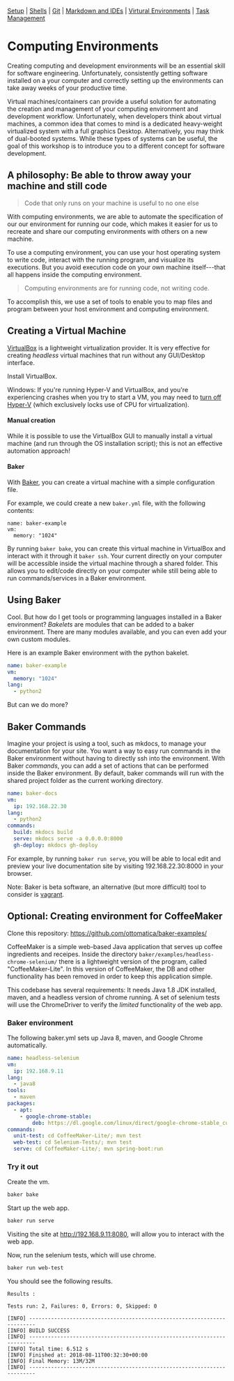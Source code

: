 [Setup](Setup.md#setup) | [Shells](Shells.md#shells) |  [Git](Git.md#git) | [Markdown and IDEs](MarkdownEditors.md#markdown) |  [Virtural Environments](Environments.md#environments) | [Task Management](OnlineTools.md#online-tools)

# Computing Environments

Creating computing and development environments will be an essential skill for software engineering. Unfortunately, consistently getting software installed on a your computer and correctly setting up the environments can take away weeks of your productive time.

Virtual machines/containers can provide a useful solution for automating the creation and management of your computing environment and development workflow. Unfortunately, when developers think about virtual machines, a common idea that comes to mind is a dedicated heavy-weight virtualized system with a full graphics Desktop. Alternatively, you may think of dual-booted systems. While these types of systems can be useful, the goal of this workshop is to introduce you to a different concept for software development.

## A philosophy: Be able to throw away your machine and still code

> Code that only runs on your machine is useful to no one else

With computing environments, we are able to automate the specification of our our environment for running our code, which makes it easier for us to recreate and share our computing environments with others on a new machine.

To use a computing environment, you can use your host operating system to write code, interact with the running program, and visualize its executions. But you avoid execution code on your own machine itself---that all happens inside the computing environment.

> Computing environments are for running code, not writing code.

To accomplish this, we use a set of tools to enable you to map files and program between your host environment and computing environment. 

## Creating a Virtual Machine

[VirtualBox](https://www.virtualbox.org/wiki/Downloads) is a lightweight virtualization provider. It is very effective for creating *headless* virtual machines that run without any GUI/Desktop interface.

Install VirtualBox.

Windows: If you're running Hyper-V and VirtualBox, and you're experiencing crashes when you try to start a VM, you may need to [turn off Hyper-V](https://superuser.com/questions/540055/convenient-way-to-enable-disable-hyper-v-in-windows-8) (which exclusively locks use of CPU for virtualization).

#### Manual creation

While it is possible to use the VirtualBox GUI to manually install a virtual machine (and run through the OS installation script); this is not an effective automation approach!

#### Baker

With [Baker](https://getbaker.io), you can create a virtual machine with a simple configuration file.

For example, we could create a new `baker.yml` file, with the following contents:

```
name: baker-example
vm:
  memory: "1024"
```

By running `baker bake`, you can create this virtual machine in VirtualBox and interact with it through it `baker ssh`. Your current directly on your computer will be accessible inside the virtual machine through a shared folder. This allows you to edit/code directly on your computer while still being able to run commands/services in a Baker environment.

## Using Baker

Cool. But how do I get tools or programming languages installed in a Baker environment? _Bakelets_ are modules that can be added to a baker environment. There are many modules available, and you can even add your own custom modules.

Here is an example Baker environment with the python bakelet.

``` yml
name: baker-example
vm:
  memory: "1024"
lang:
  - python2
```

But can we do more?

## Baker Commands

Imagine your project is using a tool, such as mkdocs, to manage your documentation for your site. You want a way to easy run commands in the Baker environment without having to directly ssh into the environment. With Baker *commands*, you can add a set of actions that can be performed inside the Baker environment. By default, baker commands will run with the shared project folder as the current working directory.

``` yml
name: baker-docs
vm: 
  ip: 192.168.22.30
lang:
  - python2
commands:
  build: mkdocs build
  serve: mkdocs serve -a 0.0.0.0:8000
  gh-deploy: mkdocs gh-deploy
```

For example, by running `baker run serve`, you will be able to local edit and preview your live documentation site by visiting 192.168.22.30:8000 in your browser.

Note: Baker is beta software, an alternative (but more difficult) tool to consider is [vagrant](https://www.vagrantup.com/).

## Optional: Creating environment for CoffeeMaker

Clone this repository:
https://github.com/ottomatica/baker-examples/

CoffeeMaker is a simple web-based Java application that serves up coffee ingredients and receipes. Inside the directory `baker/examples/headless-chrome-selenium/` there is a lightweight version of the program, called "CoffeeMaker-Lite". In this version of CoffeeMaker, the DB and other functionality has been removed in order to keep this application simple.

This codebase has several requirements: It needs Java 1.8 JDK installed, maven, and a headless version of chrome running. A set of selenium tests will use the ChromeDriver to verify the _limited_ functionality of the web app.

### Baker environment

The following baker.yml sets up Java 8, maven, and Google Chrome automatically.

``` yaml
name: headless-selenium
vm:
  ip: 192.168.9.11
lang:
  - java8
tools:
  - maven
packages:
  - apt:
    - google-chrome-stable:
        deb: https://dl.google.com/linux/direct/google-chrome-stable_current_amd64.deb
commands:
  unit-test: cd CoffeeMaker-Lite/; mvn test
  web-test: cd Selenium-Tests/; mvn test
  serve: cd CoffeeMaker-Lite/; mvn spring-boot:run
```

### Try it out

Create the vm.

``` bash
baker bake
```

Start up the web app.

``` bash
baker run serve
```

Visiting the site at http://192.168.9.11:8080, will allow you to interact with the web app.

Now, run the selenium tests, which will use chrome.

``` bash
baker run web-test
```

You should see the following results.

```
Results :

Tests run: 2, Failures: 0, Errors: 0, Skipped: 0

[INFO] ------------------------------------------------------------------------
[INFO] BUILD SUCCESS
[INFO] ------------------------------------------------------------------------
[INFO] Total time: 6.512 s
[INFO] Finished at: 2018-08-11T00:32:30+00:00
[INFO] Final Memory: 13M/32M
[INFO] ------------------------------------------------------------------------
```

